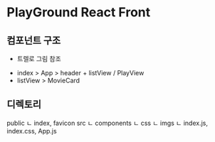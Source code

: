# PlayGround React Front

## 컴포넌트 구조

- 트렐로 그림 참조

* index > App > header + listView / PlayView
* listView > MovieCard

## 디렉토리

public
ㄴ index, favicon
src
ㄴ components
ㄴ css
ㄴ imgs
ㄴ index.js, index.css, App.js
